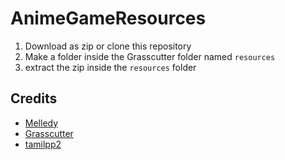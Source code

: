 # AnimeGameResources

1. Download as zip or clone this repository
2. Make a folder inside the Grasscutter folder named `resources`
3. extract the zip inside the `resources` folder

## Credits

- [Melledy](https://github.com/Melledy)
- [Grasscutter](https://github.com/Grasscutters/Grasscutter)
- [tamilpp2](https://github.com/tamilpp25/)
